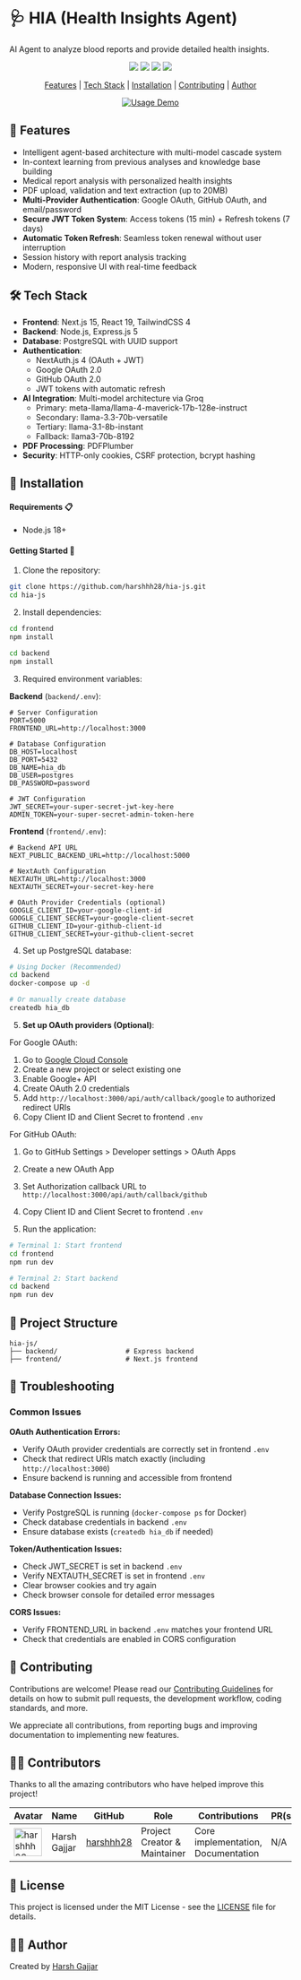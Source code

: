 # 🩺 HIA (Health Insights Agent)

AI Agent to analyze blood reports and provide detailed health insights.

<p align="center">
  <a href="https://github.com/harshhh28/hia-js/issues"><img src="https://img.shields.io/github/issues/harshhh28/hia-js"></a> 
  <a href="https://github.com/harshhh28/hia-js/stargazers"><img src="https://img.shields.io/github/stars/harshhh28/hia-js"></a>
  <a href="https://github.com/harshhh28/hia-js/network/members"><img src="https://img.shields.io/github/forks/harshhh28/hia-js"></a>
  <a href="https://github.com/harshhh28/hia-js/blob/main/LICENSE">
    <img src="https://img.shields.io/badge/License-MIT-blue.svg">
  </a>
</p>

<p align="center">
  <a href="#-features">Features</a> |
  <a href="#%EF%B8%8F-tech-stack">Tech Stack</a> |
  <a href="#-installation">Installation</a> |
  <a href="#-contributing">Contributing</a> |
  <a href="#%EF%B8%8F-author">Author</a>
</p>

<p align="center">
  <a href="https://github.com/harshhh28/hia-js"><img src="https://raw.githubusercontent.com/harshhh28/hia/main/public/HIA_demo.gif" alt="Usage Demo"></a>
</p>

## 🌟 Features

- Intelligent agent-based architecture with multi-model cascade system
- In-context learning from previous analyses and knowledge base building
- Medical report analysis with personalized health insights
- PDF upload, validation and text extraction (up to 20MB)
- **Multi-Provider Authentication**: Google OAuth, GitHub OAuth, and email/password
- **Secure JWT Token System**: Access tokens (15 min) + Refresh tokens (7 days)
- **Automatic Token Refresh**: Seamless token renewal without user interruption
- Session history with report analysis tracking
- Modern, responsive UI with real-time feedback

## 🛠️ Tech Stack

- **Frontend**: Next.js 15, React 19, TailwindCSS 4
- **Backend**: Node.js, Express.js 5
- **Database**: PostgreSQL with UUID support
- **Authentication**:
  - NextAuth.js 4 (OAuth + JWT)
  - Google OAuth 2.0
  - GitHub OAuth 2.0
  - JWT tokens with automatic refresh
- **AI Integration**: Multi-model architecture via Groq
  - Primary: meta-llama/llama-4-maverick-17b-128e-instruct
  - Secondary: llama-3.3-70b-versatile
  - Tertiary: llama-3.1-8b-instant
  - Fallback: llama3-70b-8192
- **PDF Processing**: PDFPlumber
- **Security**: HTTP-only cookies, CSRF protection, bcrypt hashing

## 🚀 Installation

#### Requirements 📋

- Node.js 18+

#### Getting Started 📝

1. Clone the repository:

```bash
git clone https://github.com/harshhh28/hia-js.git
cd hia-js
```

2. Install dependencies:

```bash
cd frontend
npm install

cd backend
npm install
```

3. Required environment variables:

**Backend** (`backend/.env`):

```env
# Server Configuration
PORT=5000
FRONTEND_URL=http://localhost:3000

# Database Configuration
DB_HOST=localhost
DB_PORT=5432
DB_NAME=hia_db
DB_USER=postgres
DB_PASSWORD=password

# JWT Configuration
JWT_SECRET=your-super-secret-jwt-key-here
ADMIN_TOKEN=your-super-secret-admin-token-here
```

**Frontend** (`frontend/.env`):

```env
# Backend API URL
NEXT_PUBLIC_BACKEND_URL=http://localhost:5000

# NextAuth Configuration
NEXTAUTH_URL=http://localhost:3000
NEXTAUTH_SECRET=your-secret-key-here

# OAuth Provider Credentials (optional)
GOOGLE_CLIENT_ID=your-google-client-id
GOOGLE_CLIENT_SECRET=your-google-client-secret
GITHUB_CLIENT_ID=your-github-client-id
GITHUB_CLIENT_SECRET=your-github-client-secret
```

4. Set up PostgreSQL database:

```bash
# Using Docker (Recommended)
cd backend
docker-compose up -d

# Or manually create database
createdb hia_db
```

5. **Set up OAuth providers (Optional)**:

For Google OAuth:

1. Go to [Google Cloud Console](https://console.cloud.google.com/)
2. Create a new project or select existing one
3. Enable Google+ API
4. Create OAuth 2.0 credentials
5. Add `http://localhost:3000/api/auth/callback/google` to authorized redirect URIs
6. Copy Client ID and Client Secret to frontend `.env`

For GitHub OAuth:

1. Go to GitHub Settings > Developer settings > OAuth Apps
2. Create a new OAuth App
3. Set Authorization callback URL to `http://localhost:3000/api/auth/callback/github`
4. Copy Client ID and Client Secret to frontend `.env`

5. Run the application:

```bash
# Terminal 1: Start frontend
cd frontend
npm run dev

# Terminal 2: Start backend
cd backend
npm run dev
```

## 📁 Project Structure

```
hia-js/
├── backend/                 # Express backend
├── frontend/                # Next.js frontend
```

## 🔧 Troubleshooting

### Common Issues

**OAuth Authentication Errors:**

- Verify OAuth provider credentials are correctly set in frontend `.env`
- Check that redirect URIs match exactly (including `http://localhost:3000`)
- Ensure backend is running and accessible from frontend

**Database Connection Issues:**

- Verify PostgreSQL is running (`docker-compose ps` for Docker)
- Check database credentials in backend `.env`
- Ensure database exists (`createdb hia_db` if needed)

**Token/Authentication Issues:**

- Check JWT_SECRET is set in backend `.env`
- Verify NEXTAUTH_SECRET is set in frontend `.env`
- Clear browser cookies and try again
- Check browser console for detailed error messages

**CORS Issues:**

- Verify FRONTEND_URL in backend `.env` matches your frontend URL
- Check that credentials are enabled in CORS configuration

## 👥 Contributing

Contributions are welcome! Please read our [Contributing Guidelines](CONTRIBUTING.md) for details on how to submit pull requests, the development workflow, coding standards, and more.

We appreciate all contributions, from reporting bugs and improving documentation to implementing new features.

## 👨‍💻 Contributors

Thanks to all the amazing contributors who have helped improve this project!

| Avatar                                                                                          | Name         | GitHub                                    | Role                         | Contributions                      | PR(s) | Notes          |
| ----------------------------------------------------------------------------------------------- | ------------ | ----------------------------------------- | ---------------------------- | ---------------------------------- | ----- | -------------- |
| <img src="https://github.com/harshhh28.png" width="50px" height="50px" alt="harshhh28 avatar"/> | Harsh Gajjar | [harshhh28](https://github.com/harshhh28) | Project Creator & Maintainer | Core implementation, Documentation | N/A   | Lead Developer |

<!-- To future contributors: Your profile will be added here when your PR is merged! -->

## 📄 License

This project is licensed under the MIT License - see the [LICENSE](https://github.com/harshhh28/hia-js/blob/main/LICENSE) file for details.

## 🙋‍♂️ Author

Created by [Harsh Gajjar](https://harshgajjar.vercel.app)
